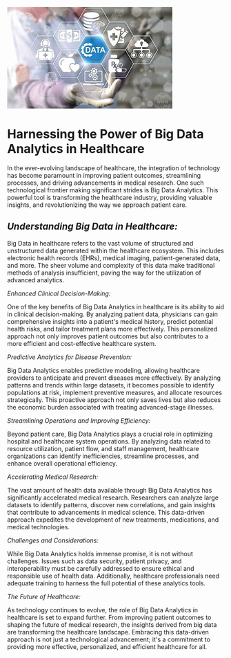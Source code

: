  ![Tux, the Linux mascot](https://github.com/23W-GBAC/Jokestevens/blob/main/Github%201.jpeg?raw=true)
 
# Harnessing the Power of Big Data Analytics in Healthcare

 
In the ever-evolving landscape of healthcare, the integration of technology has become paramount in improving patient outcomes, streamlining processes, and driving advancements in medical research. One such technological frontier making significant strides is Big Data Analytics. This powerful tool is transforming the healthcare industry, providing valuable insights, and revolutionizing the way we approach patient care.

## *Understanding Big Data in Healthcare:*

Big Data in healthcare refers to the vast volume of structured and unstructured data generated within the healthcare ecosystem. This includes electronic health records (EHRs), medical imaging, patient-generated data, and more. The sheer volume and complexity of this data make traditional methods of analysis insufficient, paving the way for the utilization of advanced analytics.

*Enhanced Clinical Decision-Making:*

One of the key benefits of Big Data Analytics in healthcare is its ability to aid in clinical decision-making. By analyzing patient data, physicians can gain comprehensive insights into a patient's medical history, predict potential health risks, and tailor treatment plans more effectively. This personalized approach not only improves patient outcomes but also contributes to a more efficient and cost-effective healthcare system.

*Predictive Analytics for Disease Prevention:*

Big Data Analytics enables predictive modeling, allowing healthcare providers to anticipate and prevent diseases more effectively. By analyzing patterns and trends within large datasets, it becomes possible to identify populations at risk, implement preventive measures, and allocate resources strategically. This proactive approach not only saves lives but also reduces the economic burden associated with treating advanced-stage illnesses.

*Streamlining Operations and Improving Efficiency:*

Beyond patient care, Big Data Analytics plays a crucial role in optimizing hospital and healthcare system operations. By analyzing data related to resource utilization, patient flow, and staff management, healthcare organizations can identify inefficiencies, streamline processes, and enhance overall operational efficiency.

*Accelerating Medical Research:*

The vast amount of health data available through Big Data Analytics has significantly accelerated medical research. Researchers can analyze large datasets to identify patterns, discover new correlations, and gain insights that contribute to advancements in medical science. This data-driven approach expedites the development of new treatments, medications, and medical technologies.

*Challenges and Considerations:*

While Big Data Analytics holds immense promise, it is not without challenges. Issues such as data security, patient privacy, and interoperability must be carefully addressed to ensure ethical and responsible use of health data. Additionally, healthcare professionals need adequate training to harness the full potential of these analytics tools.

*The Future of Healthcare:*

As technology continues to evolve, the role of Big Data Analytics in healthcare is set to expand further. From improving patient outcomes to shaping the future of medical research, the insights derived from big data are transforming the healthcare landscape. Embracing this data-driven approach is not just a technological advancement; it's a commitment to providing more effective, personalized, and efficient healthcare for all.
